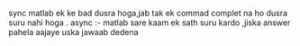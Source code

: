  
 sync matlab ek ke bad dusra hoga,jab tak ek commad complet na ho dusra suru nahi hoga .
 async :- matlab sare kaam ek sath suru kardo ,jiska answer pahela aajaye uska jawaab dedena
 